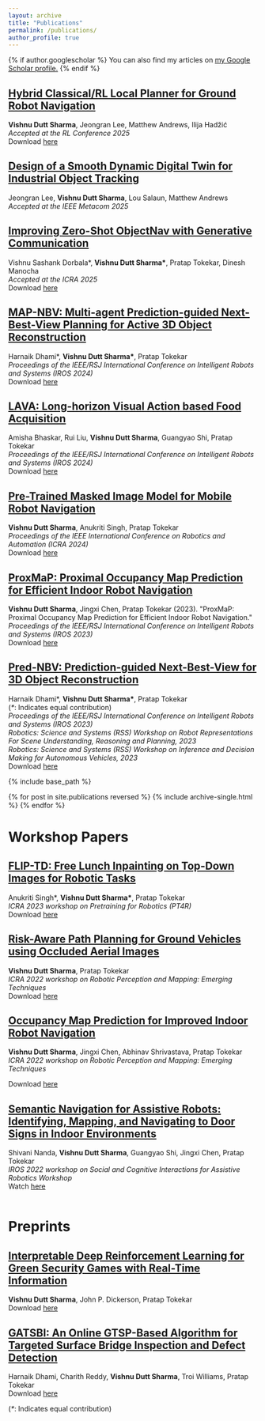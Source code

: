 ```yaml
---
layout: archive
title: "Publications"
permalink: /publications/
author_profile: true
---
```


{% if author.googlescholar %}
  You can also find my articles on <u><a href="{{author.googlescholar}}">my Google Scholar profile</a>.</u>
{% endif %}

## **[Hybrid Classical/RL Local Planner for Ground Robot Navigation](https://arxiv.org/abs/2410.03066)**<br/>
<b>Vishnu Dutt Sharma</b>, Jeongran Lee, Matthew Andrews, Ilija Hadžić<br/>
<i>Accepted at the RL Conference 2025</i><br/>
Download [here](https://arxiv.org/pdf/2410.03066)

## **[Design of a Smooth Dynamic Digital Twin for Industrial Object Tracking](https://www.ieee-metacom.org/accept-papers.html)**<br/>
Jeongran Lee, <b>Vishnu Dutt Sharma</b>, Lou Salaun, Matthew Andrews<br/>
<i>Accepted at the IEEE Metacom 2025</i><br/>

## **[Improving Zero-Shot ObjectNav with Generative Communication](https://gamma.umd.edu/gencomm/index.html)**<br/>
Vishnu Sashank Dorbala*, <b>Vishnu Dutt Sharma*</b>, Pratap Tokekar, Dinesh Manocha<br/>
<i>Accepted at the ICRA 2025</i><br/>
Download [here](https://arxiv.org/pdf/2408.01877)

## **[MAP-NBV: Multi-agent Prediction-guided Next-Best-View Planning for Active 3D Object Reconstruction](https://raaslab.org/projects/MAPNBV/)**<br/>
Harnaik Dhami*, <b>Vishnu Dutt Sharma*</b>, Pratap Tokekar<br/>
<i>Proceedings of the IEEE/RSJ International Conference on Intelligent Robots and Systems (IROS 2024)</i>
<br/>
Download [here](https://arxiv.org/pdf/2307.04004.pdf)

## **[LAVA: Long-horizon Visual Action based Food Acquisition](https://raaslab.org/projects/RoboSpoon/)**<br/>
Amisha Bhaskar, Rui Liu, <b>Vishnu Dutt Sharma</b>, Guangyao Shi, Pratap Tokekar<br/>
<i>Proceedings of the IEEE/RSJ International Conference on Intelligent Robots and Systems (IROS 2024)</i>
<br/>
Download [here](https://arxiv.org/pdf/2403.12876)


## **[Pre-Trained Masked Image Model for Mobile Robot Navigation](https://raaslab.org/projects/MIM4Robots/)**<br/>
<b>Vishnu Dutt Sharma</b>, Anukriti Singh, Pratap Tokekar<br/>
<i>Proceedings of the IEEE International Conference on Robotics and Automation (ICRA 2024)</i>
<br/>
Download [here](https://raaslab.org/pubs/sharma2023pretrained.pdf)

## **[ProxMaP: Proximal Occupancy Map Prediction for Efficient Indoor Robot Navigation](https://raaslab.org/projects/ProxMaP/)**<br/>
<b>Vishnu Dutt Sharma</b>, Jingxi Chen, Pratap Tokekar (2023). "ProxMaP: Proximal Occupancy Map Prediction for Efficient Indoor Robot Navigation."<br/>
<i>Proceedings of the IEEE/RSJ International Conference on Intelligent Robots and Systems (IROS 2023)</i>
<br/>
Download [here](https://arxiv.org/pdf/2203.04177.pdf)


## **[Pred-NBV: Prediction-guided Next-Best-View for 3D Object Reconstruction](https://raaslab.org/projects/PredNBV/)**<br/>
Harnaik Dhami*, <b>Vishnu Dutt Sharma*</b>, Pratap Tokekar<br/>
(<i>*</i>: Indicates equal contribution)<br/>
<i>Proceedings of the IEEE/RSJ International Conference on Intelligent Robots and Systems (IROS 2023)</i><br/>
<i>Robotics: Science and Systems (RSS) Workshop on Robot Representations For Scene Understanding, Reasoning and Planning, 2023</i><br/>
<i>Robotics: Science and Systems (RSS) Workshop on Inference and Decision Making for Autonomous Vehicles, 2023</i>
<br/>
Download [here](https://arxiv.org/pdf/2304.11465.pdf)

{% include base_path %}

{% for post in site.publications reversed %}
  {% include archive-single.html %}
{% endfor %}


# Workshop Papers

## **[FLIP-TD: Free Lunch Inpainting on Top-Down Images for Robotic Tasks](https://raaslab.org/projects/FLIP-TD/)**<br/>
Anukriti Singh*, <b>Vishnu Dutt Sharma*</b>, Pratap Tokekar<br/>
<i>ICRA 2023 workshop on Pretraining for Robotics (PT4R)</i>
<br/>
Download [here](https://openreview.net/pdf?id=7c0WHyETaHC)

## **[Risk-Aware Path Planning for Ground Vehicles using Occluded Aerial Images](https://arxiv.org/abs/2104.11709)**<br/>
<b>Vishnu Dutt Sharma</b>, Pratap Tokekar<br/>
<i>ICRA 2022 workshop on Robotic Perception and Mapping: Emerging Techniques</i>
<br/>
Download [here](https://arxiv.org/pdf/2104.11709.pdf)

## **[Occupancy Map Prediction for Improved Indoor Robot Navigation](https://arxiv.org/abs/2203.04177)**<br/>
<b>Vishnu Dutt Sharma</b>, Jingxi Chen, Abhinav Shrivastava, Pratap Tokekar<br/> 
<i>ICRA 2022 workshop on Robotic Perception and Mapping: Emerging Techniques</i>
<br/>

Download [here](https://arxiv.org/pdf/2203.04177.pdf)

## **[Semantic Navigation for Assistive Robots: Identifying, Mapping, and Navigating to Door Signs in Indoor Environments](https://sciar-workshop.github.io/presentations/)**<br/>
Shivani Nanda, <b>Vishnu Dutt Sharma</b>, Guangyao Shi, Jingxi Chen, Pratap Tokekar<br/>
<i>IROS 2022 workshop on Social and Cognitive Interactions for Assistive Robotics Workshop</i><br/>
Watch [here](https://www.youtube.com/watch?v=hRoSkvnDb0Y)<br/><br/>

# Preprints

## **[Interpretable Deep Reinforcement Learning for Green Security Games with Real-Time Information](https://arxiv.org/abs/2211.04987)**
<b>Vishnu Dutt Sharma</b>, John P. Dickerson, Pratap Tokekar
<br/>
Download [here](https://arxiv.org/pdf/2211.04987.pdf)

## **[GATSBI: An Online GTSP-Based Algorithm for Targeted Surface Bridge Inspection and Defect Detection](https://arxiv.org/abs/2406.16625)**
Harnaik Dhami, Charith Reddy, <b>Vishnu Dutt Sharma</b>, Troi Williams, Pratap Tokekar<br/>
Download [here](https://arxiv.org/pdf/2406.16625)


(<i>*</i>: Indicates equal contribution)<br/>

